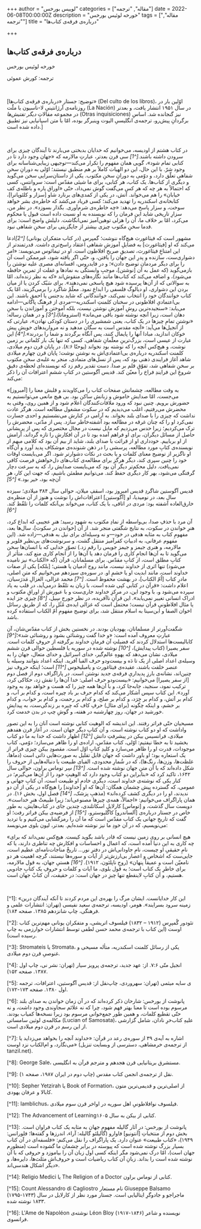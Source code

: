 +++
author = "لوییس بورخس"
categories = ["مقاله", "ترجمه"]
date = 2022-06-08T00:00:00Z
description = "خورخه لوئیس بورخس"
tags = ["مقاله", "ترجمه"]
title = "درباره‌ی فرقه‌ی کتاب‌ها"

+++
## درباره‌ی فرقه‌ی کتاب‌ها

خورخه لوئیس بورخس

ترجمه: کورش عموئی

</br>

\[توضیح: جستار «درباره‌ی فرقه‌ی کتاب‌ها» (Del culto de los libros)، اوّلین بار در روزنامه‌ی آرژانتینیِ لا-ناسیون یا ملّت (La Nación) در سال ۱۹۵۱ انتشار یافت، و بعدتر در مجموعه مقالاتِ _دیگر تفتیش‌ها_ (Otras inquisiciones) نیز گنجانده شد. اساسِ برگردانِ پیش‌رو، ترجمه‌ی انگلیسیِ الیوت وِینبرگر بوده، امّا با متن اسپانیایی نیز تطبیق داده شده است.\]

</br>

در کتاب هشتم از اودیسه، می‌خوانیم که خدایان بدبختی می‌بارند تا آیندگان چیزی برای سرودن داشته باشند.<cite>\[^1\]</cite> سی قرن بعدتر، عبارتِ مالارمه که «جهان وجود دارد تا در کتابی تمام شود»، گویی همان مفهوم را تکرار می‌کند—توجیهی زیبایی‌شناسانه برای وجود شرّ. با این حال، این دو الهیات کاملاً بر هم منطبق نیستند؛ اوّلی به دورانِ سخنِ شفاهی تعلّق دارد، و دوّمی به دورانِ سخنِ مکتوب. یکی از داستان‌سرایی سخن می‌گوید و دیگری از کتاب‌ها. یک کتاب، هر کتابی، برای ما شیئی مقدّس است: سروانتس، کسی که احتمالاً به هر چه که هر کس می‌گفت گوش نمی‌داد، حتّی «اوراق پاره و باطله‌ی کف خیابان» را هم می‌خواند. آتش، در یکی از کمدی‌های برنارد شاو \[سزار و کلئوپاترا\]، کتابخانه‌ی اسکندریه را تهدید می‌کند؛ کسی فریاد می‌کشد که خاطره‌ی بشر خواهد سوخت، و سزار پاسخ می‌دهد: «چه خاطره‌ی شرم‌آوری. بگذار بسوزد». در نظر من، سزارِ تاریخی شاید این فرمان را که نویسنده به او نسبت داده است قبول یا محکوم می‌کرد، امّا بر خلاف ما، آن را هزلی توهین‌آمیز نمی‌انگاشت. دلیلش واضح است: برای قدما سخنِ مکتوب چیزی بیشتر از جایگزینی برای سخنِ شفاهی نبود.

مشهور است که فیثاغورث هیچ‌گاه ننوشت؛ گمپرس (در کتاب متفکران یونانی) <cite>\[^2\]</cite>ادعا می‌کند که او \[فیثاغورث\] به فضایلِ آموزشِ شفاهی اعتقاد راسخ‌تری داشت. قدرتمندتر از این امتناعِ فیثاغورث، تصدیقِ صریحِ افلاطون است. او در تیمائوس می‌نویسد: «امرِ دشواری‌ست، سازنده و پدرِ این جهان را یافتن، و، حتّی اگر یافته شود، غیرممکن است آن را برای دیگر مردمان توضیح دادن»؛ و در فایدروس، افسانه‌ای مصری علیه نوشتن را بازمی‌گوید (که عمل به آن \[نوشتن\]، موجبِ وابستگی به نمادها و غفلت از تمرینِ حافظه می‌شود)، و اضافه می‌کند که کتاب‌ها مانند نگاره‌های منقوش‌اند «که به نظر زنده‌اند، امّا به سوالاتی که از آن‌ها پرسیده شود هیچ پاسخی نمی‌دهند». برای سَبُک کردن یا از میان بردن این دشواری، او دیالوگ فلسفی را ابداع نمود. معلّمْ شاگرد را برمی‌گزیند، امّا یک کتاب خوانندگان خود را انتخاب نمی‌کند، خوانندگانی که شاید بدجنس یا احمق باشند. این بی‌اعتمادیِ افلاطونی در سخنان کلمنتِ اسکندریه—مردی از فرهنگ پاگانی—ادامه می‌یابد: «سنجیده‌ترین روشِ آموزش نوشتن نیست، بلکه آموختن و آموزاندن با سخنِ دهان است، زیرا آنچه نوشته شود باقی می‌ماند» (استروماتا)،<cite>\[^3\]</cite> و در همان رساله: «نوشتنِ تمامِ چیزها در یک کتاب، یعنی شمشیری را در دستان کودکی نهادن»، عبارتی که از انجیل‌ها می‌آید: «آنچه مقدس است به سگان مدهید و نه مرواریدهای خویش پیش خوکان اندازید، مبادا آنها را پایمال کنند، پس آنگاه برگردند و شما را بردرند».<cite>\[^4\]</cite> این عبارت از عیسی است، بزرگ‌ترینِ معلّمانِ شفاهی، کسی که تنها یک بار کلماتی بر زمین نوشت، و هیچ‌کس آنچه را که نوشته بود نخواند (یوحنّا ۸:۶).
در پایان قرن دوم میلادی، کلمنت اسکندریه درباره‌ی بی‌اعتمادی‌اش به نوشتن نوشت؛ پایان قرن چهارم میلادی شاهد آغاز فرایندی ذهنی بود که، پس از نسل‌های متمادی، منجر به غلبه‌ی سخنِ مکتوب بر سخنِ شفاهی شد، تفوّقِ قلم بر صدا. دست تقدیر رقم زد که نویسنده‌ای لحظه‌ی دقیقِ شروعِ این فرایندِ فراخ را معیّن کند. قدیس آگوستین در کتابِ ششمِ اعترافات آن را ذکر می‌کند:

«\[آمبروز\] به وقت مطالعه، چشمانش صفحات کتاب را می‌کاویدند و قلبش معنا را می‌جست، امّا صدایش خاموش و زبانش ساکن بود. بی هیچ مانعی می‌توانستیم به حضورش برویم. چنین نبود که ورود ملاقات‌کنندگان اعلام شود و از همین روی، وقتی به محضرش می‌رفتیم، اغلب می‌دیدیم که در سکوت مشغول مطالعه است. هرگز عادت نداشت که چیزی را با صدای بلند بخواند. به آرامی در کنارش می‌نشستیم و احدی جسارت نمی‌کرد او را که چنان غرقه در مطالعه بود آشفته‌خاطر سازد. پس از مدّتی، محضرش را ترک می‌کردیم؛ زیرا حدس می‌زدیم که مایل نیست در مجال مختصری که پس از پریشانی حاصل از مسائل دیگران، برای او فراهم آمده بود تا در آن افکارش را تازه گرداند، آرامش از او برباییم. خودداری او از قرائت با صدای بلند، شاید از بیم آن بود که کلامی مبهم از نویسنده‌ی کتابِ مورد مطالعه، پرسشی را در ذهن شنونده‌ی موشکاف پدید آورد و آن‌گاه او ناگزیر از توضیح معنای کلمات و یا بحث در نکات دشوارتر شود. اگر می‌بایست اوقات خود را چنین سپری کند، دیگر هرگز برای مطالعه‌ی کتاب‌های دل‌خواهش فرصت کافی نمی‌یافت. دلیل محکم‌تر دیگر آن بود که می‌بایست صدایش را، که به سرعت دچار گرفتگی می‌شود، بهر کار دیگری حفظ کند. می‌توانیم مطمئن باشیم، که جهت این کار، هر آن‌چه بود، خیر بود.» <cite>\[^5\]</cite>

قدیس آگوستین شاگردِ قدیس امبروز بود، اسقفِ میلان، حوالی سال ۳۸۴ میلادی؛ سیزده سال بعد، در نومیدیا، او \[آگوستین\] اعترافات‌اش را نوشت و هنوز از آن منظره‌ی خارق‌العاده آشفته بود: مردی در اتاقی، با یک کتاب، می‌خواند بی‌آنکه کلمات را تلفّظ کند. <cite>\[^6\]</cite>

آن  مرد با حذفِ صدا، بی‌واسطه از نمادِ مکتوب به شهود رسید؛ هنرِ عجیبی که ابداع کرد، هنرِ خواندن در سکوت، به نتایج شگفتی منجر شد. از آن \[خواندن در سکوت\]، سال‌ها بعد، مفهومِ کتاب به مثابه هدفی در خود—و نه وسیله‌ای برای نیل به هدفی—زاده شد. (این مفهوم عرفانی، به ادبیاتِ کفرآمیز منتقل گشت، و سرنوشت‌های بی‌نظیرِ فلوبر و مالارمه، و هنری جیمز و جیمز جویس را رقم زد.) تصوّرِ خدایی که با انسان‌ها سخن می‌گوید تا به آن‌ها انجامِ کاری را فرمان دهد یا آن‌ها را از انجامِ کاری منع کند، متأثر از کتابِ مطلق است، از کتابِ مقدّس. برای مسلمانان، قرآن (که «الکتاب» نیز نامیده می‌شود) تنها اثری از خداوند نیست، مانند روح آدمیان یا هستی؛ \[بلکه\] یکی از صفات خداوند است، مانند ابدیت او یا خشمِ او. در سوره‌ی سیزدهم می‌خوانیم که متنِ اصلی، مادرِ کتاب \[اُمّ الکتاب\]، در بهشت محفوظ است. <cite>\[^7\]</cite> محمد غزالی، الغزالِ مَدرَسیان، اعلام داشت: «قرآن در کتابی کپی شده است، با زبان به تلفّظ درمی‌آید، در قلب به یاد سپرده می‌شود و، با وجود این، در مرکزِ خداوند جاری‌ست و با عبورش از اوراقِ مکتوب و ادراک انسانی تغییر نمی‌یابد». این قرآنِ ناآفریده، در نظر جورج سِیل، <cite>\[^8\]</cite> چیزی جز ایده یا مثال افلاطونیِ قرآن نیست؛ محتمل است که غزالی ایده‌ی مُثُل را، که از طریق رسائل اخوان الصفا و ابن‌سینا به اسلام منتقل شد، برای توضیح مفهومِ اُمّ الکتاب استفاده کرده باشد.

شگفت‌آورتر از مسلمانان، یهودیان بودند. در نخستین بخش از کتاب مقدّس‌شان، آن عبارتِ معروف آمده است: «و خدا گفت روشنائی بشود و روشنائی شد»؛<cite>\[^9\]</cite> کابالیست‌ها استدلال کردند که فضیلتِ آن فرمانِ خداوند برگرفته از حروفِ کلمات است. سفر یصیرا (کتاب پیدایش)، <cite>\[^10\]</cite> نوشته شده در سوریه یا فلسطین حوالی قرن ششم میلادی، نشان می‌دهد که یهوهِ عالم‌گیر، خدای اسرائیل و خدای متعال، جهان را به وسیله‌ی اعداد اصلی از یک تا دَه و بیست‌ودو حرف الفبا آفرید. اینکه اعداد بتوانند وسیله یا عنصر خلقت باشند، عقیده‌ی فیثاغورث و یامبلیخوس <cite>\[^11\]</cite> است؛ اینکه حروف نیز چنین‌اند، نشانه‌ی بارزِ پدیداریِ فرقه‌ی جدید نوشتن است. در پاراگراف دوم از فصل دوم \[از سفر یصیرا\] می‌خوانیم: «بیست‌ودو حرف اصلی: خدا آن‌ها را نقش زد، حکاکی کرد، ترکیب نمود، سنجید، جابه‌جا کرد، و با آن‌ها همه چیز را که هست و خواهد بود به وجود آورد». این کتاب سپس آشکار می‌کند که کدام حرف بر باد چیره است، و کدام بر آب، و کدام بر آتش، و کدام بر خِرَد، و کدام بر صلح، و کدام بر رحمت، و کدام بر خواب، و کدام بر خشم، و اینکه چگونه (برای مثال) حرفِ کاف که چیره بر زندگی‌ست، به پیدایشِ خورشید در جهان، روز چهارشنبه در هفته، و گوشِ چپ در بدن خدمت کرد.

مسیحیان حتّی فراتر رفتند. این اندیشه که الوهیت کتابی نوشته است آنان را به این تصور واداشت که او دو کتاب نوشته است، و آن کتابِ دیگر جهان است. در آغاز قرن هفدهم میلادی، فرانسیس بیکن در پیشرفتِ دانش <cite>\[^12\]</cite> اظهار داشت که خدا به ما دو کتاب بخشید تا به خطا نیفتیم: اوّلی، کتاب مقدّس، اراده‌ی او را ظاهر می‌سازد؛ دوّمی، کتاب موجودات، قدرت او را ظاهر می‌سازد و کلیدِ کتابِ اوّل است. مقصودِ بیکن چیزی فراتر از یک استعاره بود؛ او باور داشت که جهان قابل تقلیل به صورت‌هایی ذاتی است (دماها، غلظت‌ها، وزن‌ها، رنگ‌ها)، که در شُمارِ محدودی، الفبای طبیعت یا دنباله‌هایی از حروف را شکل داده‌اند که با آن متنِ جهان نوشته شده است. <cite>\[^13\]</cite> سِر توماس براون، حوالی سال ۱۶۴۲، تاکید کرد که «بنابراین دو کتاب وجود دارد که الوهیتِ خود را از آن‌ها می‌گیرم؛ در کنار یکی که نوشته‌ی خداوند است، دیگری خادمِ او طبیعت است، آن کتابِ جهانی و عمومی، که گسترده پیش چشمان همگان: آن‌ها که او \[خداوند\] را هیچ‌گاه در یکی از آن دو ندیدند، او را در دیگری کشف کرده‌اند» (مذهبِ پزشک، <cite>\[^14\]</cite> فصل اول، بخش ۱۶). در همان پاراگراف می‌خوانیم: «اجمالاً، همه‌ی چیزها مصنوعی‌اند؛ زیرا طبیعتْ هنرِ خداست». دویست سال گذشت، و \[توماس\] کارلایلِ اسکاتلندی، چندین جای در کتاب‌هایش، به طور خاص در جستار درباره‌ی \[آلساندرو\] کاگلیوسترو، <cite>\[^15\]</cite> از فرضیه‌ی بیکن فراتر رفت؛ او گفت که تاریخِ جهانی یک کتاب مقدّس است که ما آن را رمزگشایی می‌کنیم و با تردید می‌نویسیم، که در آن خودِ ما نیز نوشته شده‌ایم. بعدتر، لیون بلوی می‌نویسد:

«هیچ انسانی بر روی زمین نیست که قادر باشد بگوید کیست. هیچ‌کس نمی‌داند که برای چه کاری به این دنیا آمده است، که اعمال و احساسات و افکارش چه تناظری دارند، یا که نامِ حقیقیِ او چیست، نامِ جاودانی‌اش در دفترِ نور... تاریخْ مناجات‌نامه‌ای عظیم است، جایی‌ست که اشخاص و اعصار بی‌ارزش‌تر از آیات و سوره‌ها نیستند، گرچه اهمیت هر دو نامعیّن است و عمیقاً پنهان» (روحِ ناپلئون، ۱۹۱۲). <cite>\[^16\]</cite>
هستیِ جهان، به قول مالارمه، برای خاطرِ یک کتاب است؛ به قول بلوی، ما آیات و کلمات و حروفِ یک کتابِ جادویی هستیم، و آن کتابِ لاینقطع تنها چیزِ در جهان است: در حقیقت، آن کتابْ جهان است.

</br>

\[^1\]: «این کار خدایانست. ایشان مرگ را بهره‌ی این مردم کردند تا آنکه آیندگان درین زمینه سرود بسرایند». هومر، اودیسه، ترجمه‌ی سعید نفیسی (تهران: انتشارات علمی و فرهنگی، چاپ شانزدهم ۱۳۸۵. صفحه ‍۱۸۴).

\[^2\]: تئودور گُمپرِس (۱۹۱۲ – ۱۸۳۲) فیلسوف اتریشی، و متفکران یونانی مهم‌ترین کتاب اوست (این کتاب با ترجمه‌ی محمد حسن لطفی توسط انتشارات خوارزمی به چاپ رسیده است).

\[^3\]: Stromateis یا Stromata، یکی از رسائل کلمنت اسکندریه، متأله مسیحی و غنوصیِ قرن دوم میلادی.

\[^4\]: انجیل متّی ۷:۶. از: عهد جدید، ترجمه‌ی پرویز سیار (تهران: نشر نی، چاپ اول ۱۳۸۷. صفحه ۱۵۲).

\[^5\]: نقل از: قدیس آگوستین، اعترافات، ترجمه‌‎ی سایه میثمی (تهران: سهروردی، چاپ اول ۱۳۸۰. صفحه ۱۷۳-۱۷۲).

\[^6\]: پانوشت از بورخس: شارحان ذکر کرده‌اند که در آن زمان خواندن به صدای بلند مرسوم بوده است تا معنا بهتر فهم شود، چرا که نه علائم سجاوندی وجود داشت، و نه حتّی تقطیع کلمات، و همین طور جمع‌خوانی مرسوم بود زیرا نسخه‌ها کمیاب بودند. مکالمه‌ی لوثین سامساتی (Lucian of Samosata)، علیهِ کتاب‌خرِ نادان، شامل گزارشی از این رسم در قرن دوم میلادی است.

\[^7\]: اشاره به آیه‌ی ۳۹ از سوره‌ی رعد در قرآن: «خداوند آنچه را بخواهد می‌زداید یا می‌نگارد، و ام‌الکتاب نزد اوست» (از ترجمه‌ی خرمشاهی، دسترسی از وبسایت تنزیل tanzil.net).

\[^8\]: George Sale، مستشرق بریتانیایی قرن هجدهم و مترجم قرآن به انگلیسی.

\[^9\]: نقل از ترجمه‌ی انجمن کتاب مقدس (چاپ دوم در ایران ۱۹۸۷، صفحه ۱).

\[^10\]: Sepher Yetzirah یا Book of Formation، از اصلی‌ترین و قدیمی‌ترین متون کابالا و عرفان یهودی.

\[^11\]: Iamblichus، فیلسوف نوافلاطونیِ اهل سوریه در اواخر قرن سوم میلادی.

\[^12\]: The Advancement of Learningکتابی از بیکن به سال ۱۶۰۵.

\[^13\]: پانوشت از بورخس: در آثار گالیله مفهومِ جهان به مثابه یک کتاب فراوان است. بخش دوم از منتخباتِ \[آنتونیو\] فاوارو (گالیلئو گالیله: آراء، اندرزها و گفته‌ها؛ فلورانس: ۱۹۴۹)، «کتاب طبیعت» عنوان دارد. یک پاراگراف را نقل می‌کنم: «فلسفه‌ای در آن کتاب بسیار بزرگ نوشته شده است که پیوسته در برابر چشمان ما گشوده است (منظورم جهان است)، امّا درک نمی‌شود مگر اینکه کسی اول زبان آن را بیاموزد و حروفی که با آن نوشته شده است را بداند. زبانِ آن کتاب ریاضیات است و حروف‌اش مثلث‌ها، دایره‌ها، و دیگر اشکال هندسی‌اند».

\[^14\]: Religio Medici یا The Religion of a Doctor کتابی از توماس براون.

\[^15\]: Count Alessandro di Cagliostro نام مستعار Giuseppe Balsamo (۱۷۹۵-۱۷۴۳) ماجراجو و جادوگرِ ایتالیایی است. جستار مورد نظر از کارلایل در سال ۱۸۳۳ نوشته شده.

\[^16\]: L'Ame de Napoléon نوشته‌ی Léon Bloy (۱۹۱۷-۱۸۴۶) نویسنده و شاعر فرانسوی.